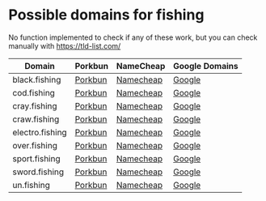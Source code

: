 # Possible domains for fishing

No function implemented to check if any of these work, but you can check manually with https://tld-list.com/

| Domain | Porkbun | NameCheap | Google Domains |
|---|---|---|---|
| black.fishing | [Porkbun](https://porkbun.com/checkout/search?prb=e814663da1&tlds=&idnLanguage=&search=search&q=black.fishing) | [Namecheap](https://www.namecheap.com/domains/registration/results/?domain=black.fishing) | [Google](https://domains.google.com/registrar/search?searchTerm=black.fishing) |
| cod.fishing | [Porkbun](https://porkbun.com/checkout/search?prb=e814663da1&tlds=&idnLanguage=&search=search&q=cod.fishing) | [Namecheap](https://www.namecheap.com/domains/registration/results/?domain=cod.fishing) | [Google](https://domains.google.com/registrar/search?searchTerm=cod.fishing) |
| cray.fishing | [Porkbun](https://porkbun.com/checkout/search?prb=e814663da1&tlds=&idnLanguage=&search=search&q=cray.fishing) | [Namecheap](https://www.namecheap.com/domains/registration/results/?domain=cray.fishing) | [Google](https://domains.google.com/registrar/search?searchTerm=cray.fishing) |
| craw.fishing | [Porkbun](https://porkbun.com/checkout/search?prb=e814663da1&tlds=&idnLanguage=&search=search&q=craw.fishing) | [Namecheap](https://www.namecheap.com/domains/registration/results/?domain=craw.fishing) | [Google](https://domains.google.com/registrar/search?searchTerm=craw.fishing) |
| electro.fishing | [Porkbun](https://porkbun.com/checkout/search?prb=e814663da1&tlds=&idnLanguage=&search=search&q=electro.fishing) | [Namecheap](https://www.namecheap.com/domains/registration/results/?domain=electro.fishing) | [Google](https://domains.google.com/registrar/search?searchTerm=electro.fishing) |
| over.fishing | [Porkbun](https://porkbun.com/checkout/search?prb=e814663da1&tlds=&idnLanguage=&search=search&q=over.fishing) | [Namecheap](https://www.namecheap.com/domains/registration/results/?domain=over.fishing) | [Google](https://domains.google.com/registrar/search?searchTerm=over.fishing) |
| sport.fishing | [Porkbun](https://porkbun.com/checkout/search?prb=e814663da1&tlds=&idnLanguage=&search=search&q=sport.fishing) | [Namecheap](https://www.namecheap.com/domains/registration/results/?domain=sport.fishing) | [Google](https://domains.google.com/registrar/search?searchTerm=sport.fishing) |
| sword.fishing | [Porkbun](https://porkbun.com/checkout/search?prb=e814663da1&tlds=&idnLanguage=&search=search&q=sword.fishing) | [Namecheap](https://www.namecheap.com/domains/registration/results/?domain=sword.fishing) | [Google](https://domains.google.com/registrar/search?searchTerm=sword.fishing) |
| un.fishing | [Porkbun](https://porkbun.com/checkout/search?prb=e814663da1&tlds=&idnLanguage=&search=search&q=un.fishing) | [Namecheap](https://www.namecheap.com/domains/registration/results/?domain=un.fishing) | [Google](https://domains.google.com/registrar/search?searchTerm=un.fishing) |
